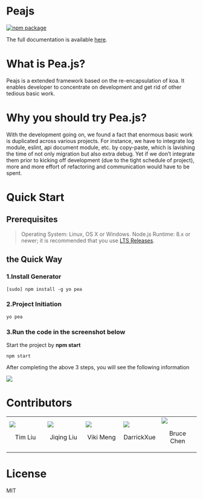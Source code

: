 # Peajs
[![npm package](https://badge.fury.io/js/generator-pea.svg)](https://www.npmjs.com/package/generator-pea)

The full documentation is available <a href="https://www.peajs.top/public">here</a>.





# What is Pea.js?

Peajs is a extended framework based on the re-encapsulation of koa. It enables developer to concentrate on development and get rid of other tedious basic work.

# Why you should try Pea.js?
With the development going on, we found a fact that enormous basic work is duplicated across various projects. For instance, we have to integrate log module, eslint, api document module, etc. by copy-paste, which is lavishing the time of not only migration but also extra debug. Yet if we don’t integrate them prior to kicking off development (due to the tight schedule of project), more and more effort of refactoring and communication would have to be spent.

# Quick Start
## Prerequisites
> Operating System: Linux, OS X or Windows.
> Node.js Runtime: 8.x or newer; it is recommended that you use <a href="https://nodejs.org/en/">LTS Releases</a>.

## the Quick Way
### 1.Install Generator
```
[sudo] npm install -g yo pea
```

### 2.Project Initiation
```
yo pea
```

### 3.Run the code in the screenshot below

Start the project by **npm start**
```
npm start
```

After completing the above 3 steps, you will see the following information

<img src="/src/images/generate-project.jpg"></img>

# Contributors
<table>
    <tr>
        <td width="20%">
            <a href="https://github.com/TimLiu1">
                <img src="https://avatars2.githubusercontent.com/u/16770736?s=460&v=4" />
                </a>
                <p align="center">Tim Liu
                </p>
                </td>
                <td width="20%">
                <a href="https://github.com/InCodingNowLiu"><img src="https://avatars0.githubusercontent.com/u/31758568?s=460&v=4" />
                </a>
                <p align="center">Jiqing Liu</p>
                </td>
                </td>
                <td width="20%">
                <a href="https://github.com/vmeng"><img src="https://avatars1.githubusercontent.com/u/4220520?s=460&v=4" />
                </a>
                <p align="center">Viki Meng</p>
                </td>
                <td width="20%">
                <a href="https://github.com/DarrickXue"><img src="https://avatars3.githubusercontent.com/u/37821791?s=460&v=4" />
                </a>
                <p align="center">DarrickXue</p>
                </td>
                </td>
                <td width="20%">
                <a href="https://github.com/riskgod"><img src="https://avatars2.githubusercontent.com/u/3436287?s=460&v=4" />
                </a>
                <p align="center">Bruce Chen</p>
                </td>
                </tr>
</table>


# License

MIT